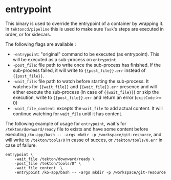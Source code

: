 # entrypoint

This binary is used to override the entrypoint of a container by
wrapping it. In `tektoncd/pipeline` this is used to make sure `Task`'s
steps are executed in order, or for sidecars.

The following flags are available :
- `-entrypoint`: "original" command to be executed (as
  entrypoint). This will be executed as a sub-process on `entrypoint`
- `-post_file`: file path to write once the sub-process has
  finished. If the sub-process failed, it will write to
  `{{post_file}}.err` instead of `{{post_file}}`.
- `-wait_file`: file path to watch before starting the sub-process. It
  watches for `{{wait_file}}` and `{{wait_file}}.err` presence and
  will either execute the sub-process (in case of `{{wait_file}}`) or
  skip the execution, write to `{{post_file}}.err` and return an error
  (`exitCode` >= 0)
- `-wait_file_content`: excepts the `wait_file` to add actual
  content. It will continue watching for `wait_file` until it has
  content.

The following example of usage for `entrypoint`, wait's for
`/tekton/downward/ready` file to exists and have some content before
executing `/ko-app/bash -- -args mkdir -p /workspace/git-resource`,
and will write to `/tekton/tools/0` in casse of succes, or
`/tekton/tools/0.err` in case of failure.

```
entrypoint \
	-wait_file /tekton/downward/ready \
	-post_file /tekton/tools/0" \
	-wait_file_content  \
	-entrypoint /ko-app/bash -- -args mkdir -p /workspace/git-resource
```
